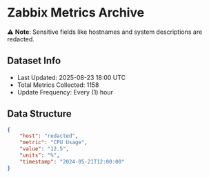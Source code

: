 # Zabbix Metrics Archive

⚠️ **Note**: Sensitive fields like hostnames and system descriptions are redacted.

## Dataset Info
- Last Updated: 2025-08-23 18:00 UTC
- Total Metrics Collected: 1158
- Update Frequency: Every (1) hour

## Data Structure
```json
{
    "host": "redacted",
    "metric": "CPU Usage",
    "value": "12.5",
    "units": "%",
    "timestamp": "2024-05-21T12:00:00"
}
```
